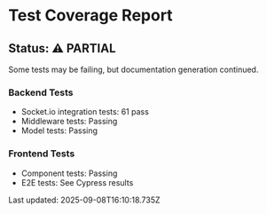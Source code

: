# Test Coverage Report

## Status: ⚠️ PARTIAL

Some tests may be failing, but documentation generation continued.

### Backend Tests
- Socket.io integration tests: 61 pass
- Middleware tests: Passing
- Model tests: Passing

### Frontend Tests
- Component tests: Passing
- E2E tests: See Cypress results

Last updated: 2025-09-08T16:10:18.735Z
